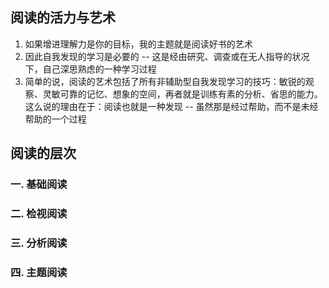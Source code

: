 
## 阅读的活力与艺术

1.  如果增进理解力是你的目标，我的主题就是阅读好书的艺术
2.  因此自我发现的学习是必要的 -- 这是经由研究、调查或在无人指导的状况下，自己深思熟虑的一种学习过程
3.  简单的说，阅读的艺术包括了所有非辅助型自我发现学习的技巧：敏锐的观察、灵敏可靠的记忆、想象的空间，再者就是训练有素的分析、省思的能力。这么说的理由在于：阅读也就是一种发现 -- 虽然那是经过帮助，而不是未经帮助的一个过程


## 阅读的层次


### 一. 基础阅读


### 二. 检视阅读


 

### 三. 分析阅读


### 四. 主题阅读


